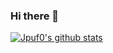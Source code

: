### Hi there 👋

[![Jpuf0's github stats](https://github-readme-stats.vercel.app/api?username=Jpuf0)](https://github.com/anuraghazra/github-readme-stats)
<!--
**Jpuf0/Jpuf0** is a ✨ _special_ ✨ repository because its `README.md` (this file) appears on your GitHub profile.

Here are some ideas to get you started:

- 🔭 I’m currently working on ...
- 🌱 I’m currently learning ...
- 👯 I’m looking to collaborate on ...
- 🤔 I’m looking for help with ...
- 💬 Ask me about ...
- 📫 How to reach me: ...
- 😄 Pronouns: ...
- ⚡ Fun fact: ...
-->
